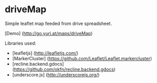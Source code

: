 # driveMap
Simple leaflet map feeded from drive spreadsheet.

[Demo] (http://go.yuri.at/maps/driveMap)

Libraries used:
* [leafletjs] (http://leafletjs.com/)
* [MarkerCluster] (https://github.com/Leaflet/Leaflet.markercluster)
* [recline.backend.gdocs] (https://github.com/okfn/recline.backend.gdocs)
* [underscore.js] (http://underscorejs.org/)

